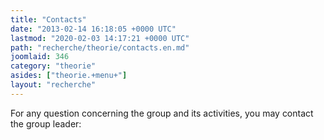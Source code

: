 ```yaml
---
title: "Contacts"
date: "2013-02-14 16:18:05 +0000 UTC"
lastmod: "2020-02-03 14:17:21 +0000 UTC"
path: "recherche/theorie/contacts.en.md"
joomlaid: 346
category: "theorie"
asides: ["theorie.+menu+"]
layout: "recherche"
---
```

For any question concerning the group and its activities, you may contact the group leader:
